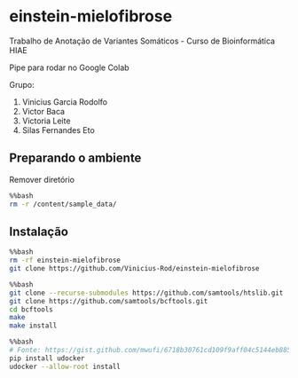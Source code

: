 # einstein-mielofibrose
Trabalho de Anotação de Variantes Somáticos - Curso de Bioinformática HIAE

Pipe para rodar no Google Colab


Grupo:
1.   Vinicius Garcia Rodolfo
2.   Victor Baca
3.   Victoria Leite
4.   Silas Fernandes Eto


## Preparando o ambiente

Remover diretório 

```bash
%%bash
rm -r /content/sample_data/
```

## Instalação

```bash
%%bash
rm -rf einstein-mielofibrose
git clone https://github.com/Vinicius-Rod/einstein-mielofibrose
```

```bash
%%bash
git clone --recurse-submodules https://github.com/samtools/htslib.git
git clone https://github.com/samtools/bcftools.git
cd bcftools
make
make install
```

```bash
%%bash
# Fonte: https://gist.github.com/mwufi/6718b30761cd109f9aff04c5144eb885
pip install udocker
udocker --allow-root install
```
